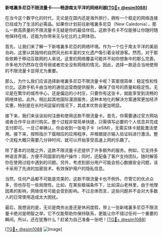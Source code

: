 **新喀裏多尼亞不限流量卡——畅游南太平洋的网络利器[[TG💪+ @esim1088](https://t.me/s/esim1088)]**

在当今这个数字化的时代，无论是在国内还是海外旅行，拥有一个稳定的网络连接已经成为了生活的必需品。如果你计划前往新喀裏多尼亞（New Caledonia），那么一款高质量的不限流量卡无疑是你的最佳伴侣。这款手机卡不仅能够让你随时随地保持在线，还能为你带来无与伦比的上网体验。

首先，让我们来了解一下新喀裏多尼亞的网络环境。作为一个位于南太平洋的美丽岛屿，这里以其独特的自然风光和丰富的文化遗产吸引着全球游客。然而，对于那些依赖于移动互联网的人来说，这里的网络覆盖可能并不如你想象中的那么完善。许多地方仍然存在信号弱或者完全没有网络的情况。因此，选择一款适合当地使用的不限流量卡显得尤为重要。

那么，为什么我们应该选择新喀裏多尼亞不限流量卡呢？答案很简单：稳定性和性价比。这款手机卡由当地的通信运营商提供服务，确保了信号的质量和稳定性。无论是在繁华的城市中心，还是偏远的小村庄，只要你有这张卡，就能享受到流畅的网络体验。此外，相比起其他国际漫游服务，这种本地化的解决方案通常更加经济实惠，特别是在长时间逗留的情况下，其成本优势会更加明显。

接下来，我们来谈谈如何注册和使用这款不限流量卡。首先，你需要通过官方网站或者合作平台进行购买。整个过程非常简单快捷，只需填写必要的个人信息并完成支付即可。一旦订单确认，你会收到一张电子卡（eSIM），无需实体卡就能激活使用。接下来，按照指示下载相应的应用程序，并根据提示输入验证码进行激活。整个流程大概只需要几分钟时间，就可以开始享受高速上网的乐趣了。

除了基本的功能之外，这款不限流量卡还提供了许多额外的服务。例如，它支持多种语言界面，方便不同国家的用户操作；同时，还配备了客户支持团队，随时解答你在使用过程中遇到的问题。另外，考虑到部分用户可能会担心数据安全问题，该卡采用了先进的加密技术，有效保护用户的隐私信息。

当然，任何产品都不可能是完美的，这款不限流量卡也不例外。尽管它的优点众多，但也存在一些局限性。比如，在某些极端条件下，比如深山老林里，由于地理因素的影响，网络信号可能会受到影响。不过总体而言，这些问题并不会对大多数人的日常使用造成太大困扰。

最后，我想说的是，无论是商务出差还是休闲度假，带上一张新喀裏多尼亞不限流量卡绝对是明智之举。它不仅能帮助你保持联系，更能让你不错过任何一个重要的瞬间。所以，还在犹豫什么？赶紧为自己准备一张吧！[[TG💪+ @esim1088](https://t.me/s/esim1088)]

[[TG💪+ @esim1088](https://t.me/s/esim1088) ![Image](https://i.postimg.cc/4NQfJmqS/Snipaste-2025-05-13-00-14-12.png)]